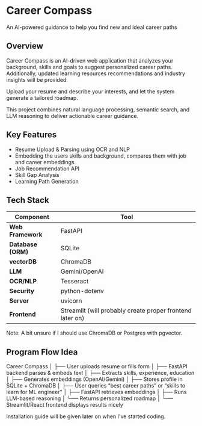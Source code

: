 # Career Compass

An AI-powered guidance to help you find new and ideal career paths

## Overview

Career Compass is an AI-driven web application that analyzes your background, skills and goals to suggest personalized career paths. Additionally, updated learning resources recommendations and industry insights will be provided. 

Upload your resume and describe your interests, and let the system generate a tailored roadmap. 

This project combines natural language processing, semantic search, and LLM reasoning to deliver actionable career guidance. 

## Key Features
- Resume Upload & Parsing using OCR and NLP
- Embedding the users skills and background, compares them with job and career embeddings.
- Job Recommendation API 
- Skill Gap Analysis
- Learning Path Generation

## Tech Stack
| Component | Tool |
|------------|------|
| **Web Framework** | FastAPI |
| **Database (ORM)** | SQLite |
| **vectorDB** | ChromaDB | 
| **LLM** | Gemini/OpenAI |
| **OCR/NLP** | Tesseract |
| **Security** | python-dotenv |
| **Server** | uvicorn |
| **Frontend** | Streamlit (will probably create proper frontend later on) 

Note: A bit unsure if I should use ChromaDB or Postgres with pgvector. 

## Program Flow Idea

Career Compass
│
├── User uploads resume or fills form
│
├── FastAPI backend parses & embeds text
│   ├── Extracts skills, experience, education
│   ├── Generates embeddings (OpenAI/Gemini)
│   ├── Stores profile in SQLite + ChromaDB
│
├── User queries “best career paths” or “skills to learn for ML engineer”
│   ├── FastAPI retrieves embeddings
│   ├── Runs LLM-based reasoning
│   └── Returns personalized roadmap
│
└── Streamlit/React frontend displays results nicely


Installation guide will be given later on when I've started coding. 